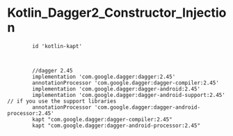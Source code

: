 # Kotlin_Dagger2_Constructor_Injection



            id 'kotlin-kapt'



            //dagger 2.45
            implementation 'com.google.dagger:dagger:2.45'
            annotationProcessor 'com.google.dagger:dagger-compiler:2.45'
            implementation 'com.google.dagger:dagger-android:2.45'
            implementation 'com.google.dagger:dagger-android-support:2.45' // if you use the support libraries
            annotationProcessor 'com.google.dagger:dagger-android-processor:2.45'
            kapt "com.google.dagger:dagger-compiler:2.45"
            kapt "com.google.dagger:dagger-android-processor:2.45"
